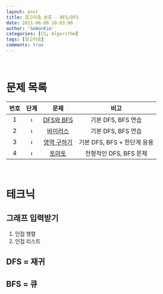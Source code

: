 ```yaml
---
layout: post
title: 알고리즘 분류 - BFS/DFS
date: 2021-06-08 10:03:00
author: 'SeWonKim'
categories: [CS, Algorithm]
tags: [알고리즘]
comments: true
---
```


&nbsp;

# 문제 목록

| 번호  |                                         단계                                          |                        문제                         |            비고             |
| :---: | :-----------------------------------------------------------------------------------: | :-------------------------------------------------: | :-------------------------: |
|   1   | <img width="12" alt="level2" src="https://d2gd6pc034wcta.cloudfront.net/tier/9.svg">  |  [DFS와 BFS](https://www.acmicpc.net/problem/1260)  |     기본 DFS, BFS 연습      |
|   2   | <img width="12" alt="level3" src="https://d2gd6pc034wcta.cloudfront.net/tier/8.svg">  |  [바이러스](https://www.acmicpc.net/problem/2606)   |     기본 DFS, BFS 연습      |
|   3   | <img width="12" alt="level1" src="https://d2gd6pc034wcta.cloudfront.net/tier/10.svg"> | [영역 구하기](https://www.acmicpc.net/problem/2583) | 기본 DFS, BFS + 한단계 응용 |
|   4   | <img width="12" alt="level1" src="https://d2gd6pc034wcta.cloudfront.net/tier/10.svg"> |   [토마토](https://www.acmicpc.net/problem/7569)    |   전형적인 DFS, BFS 문제    |



&nbsp;

# 테크닉

## 그래프 입력받기

1. 인접 행렬
2. 인접 리스트

## DFS = 재귀

## BFS = 큐

